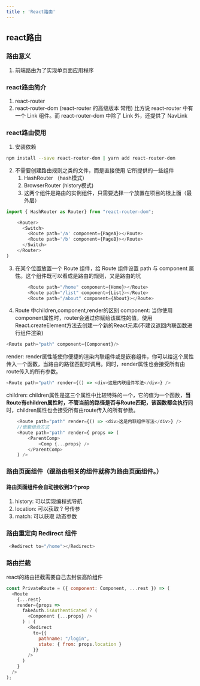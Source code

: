 ```yaml
---
title : 'React路由'
---
```

## react路由

### 路由意义
1. 前端路由为了实现单页面应用程序

### react路由简介
1. react-router     
2. react-router-dom (react-router 的高级版本  常用)
比方说 react-router 中有一个 Link 组件。而 react-router-dom 中除了 Link 外，还提供了 NavLink
### react路由使用
1. 安装依赖
```bash
npm install --save react-router-dom | yarn add react-router-dom
```
2. 不需要创建路由规则之类的文件，而是直接使用 它所提供的一些组件
    1. HashRouter     （hash模式）
    2. BrowserRouter   (history模式)
    3. 这两个组件是路由的实例组件，只需要选择一个放置在项目的根上面（最外层）
```js
import { HashRouter as Router} from "react-router-dom";

    <Router>
      <Switch>
        <Route path='/a' component={PageA}></Route>
        <Route path='/b' component={PageB}></Route>
      </Switch>
    </Router>
)
```
3. 在某个位置放置一个 Route 组件，给 Route 组件设置 path 与 component 属性。这个组件既可以看成是路由的规则，又是路由的坑
```js
        <Route path="/home" component={Home}></Route>
        <Route path="/list" component={List}></Route>
        <Route path="/about" component={About}></Route>
```
4. Route 中children,component,render的区别
component: 当你使用component属性时，router会通过你赋给该属性的值，使用React.createElement方法去创建一个新的React元素(不建议返回内联函数进行组件渲染)
```js
<Route path="path" component={Component}/>
```
render: render属性能使你便捷的渲染内联组件或是嵌套组件，你可以给这个属性传入一个函数，当路由的路径匹配时调用。同时，render属性也会接受所有由route传入的所有参数。
```js
<Route path="path" render={() => <div>这是内联组件写法</div>} />
```
children: children属性是这三个属性中比较特殊的一个，它的值为一个函数，**当Route有children属性时，不管当前的路径是否与Route匹配，该函数都会执行**同时，children属性也会接受所有由route传入的所有参数。
```js
	<Route path="path" render={() => <div>这是内联组件写法</div>} />
	//嵌套组合方式
	<Route path="path" render={ props => (
		<ParentComp>
			<Comp {...props} />
		</ParentComp>
	) />
```

### 路由页面组件（跟路由相关的组件就称为路由页面组件。）

#### 路由页面组件会自动接收到3个prop
1. history: 可以实现编程式导航
2. location: 可以获取 ? 号传参
3. match: 可以获取 动态参数

###  路由重定向 Redirect 组件
```js
 <Redirect to="/home"></Redirect>
 ```
###  路由拦截
react的路由拦截需要自己去封装高阶组件
```js
const PrivateRoute = ({ component: Component, ...rest }) => (
  <Route
    {...rest}
    render={props =>
      fakeAuth.isAuthenticated ? (
        <Component {...props} />
      ) : (
        <Redirect
          to={{
            pathname: "/login",
            state: { from: props.location }
          }}
        />
      )
    }
  />
);
```


